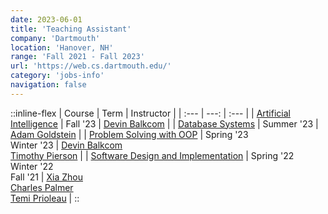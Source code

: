 ```yaml
---
date: 2023-06-01
title: 'Teaching Assistant'
company: 'Dartmouth'
location: 'Hanover, NH'
range: 'Fall 2021 - Fall 2023'
url: 'https://web.cs.dartmouth.edu/'
category: 'jobs-info'
navigation: false
---
```


::inline-flex
| Course | Term | Instructor |
| :--- | ---: | :--- |
| [Artificial Intelligence][cs76] | Fall '23 | [Devin Balkcom][devin-balkcom] |
| [Database Systems][cs61] | Summer '23 | [Adam Goldstein][adam-goldstein] |
| [Problem Solving with OOP][cs10] | Spring '23 <br/> Winter '23 | [Devin Balkcom][devin-balkcom] <br/> [Timothy Pierson][timothy-pierson] |
| [Software Design and Implementation][cs50] |  Spring '22 <br/> Winter '22 <br/> Fall '21 | [Xia Zhou][xia-zhou] <br/> [Charles Palmer][charles-palmer] <br/> [Temi Prioleau][temi-prioleau] |
::

[devin-balkcom]: https://web.cs.dartmouth.edu/people/devin-j-balkcom
[xia-zhou]: https://scholar.google.com/citations?user=t_DFZvgAAAAJ&hl=en
[charles-palmer]: https://web.cs.dartmouth.edu/people/charles-c-palmer
[temi-prioleau]: https://faculty-directory.dartmouth.edu/temiloluwa-o-prioleau
[timothy-pierson]: https://web.cs.dartmouth.edu/~tjp/
[adam-goldstein]: https://faculty-directory.dartmouth.edu/adam-goldstein

[cs50]: https://dartmouth.smartcatalogiq.com/current/orc/Departments-Programs-Undergraduate/Computer-Science/COSC-Computer-Science-Undergraduate/COSC-50
[cs10]: https://dartmouth.smartcatalogiq.com/current/orc/Departments-Programs-Undergraduate/Computer-Science/COSC-Computer-Science-Undergraduate/COSC-10
[cs61]: https://dartmouth.smartcatalogiq.com/current/orc/Departments-Programs-Undergraduate/Computer-Science/COSC-Computer-Science-Undergraduate/COSC-61
[cs76]: https://dartmouth.smartcatalogiq.com/current/orc/Departments-Programs-Undergraduate/Computer-Science/COSC-Computer-Science-Undergraduate/COSC-76
